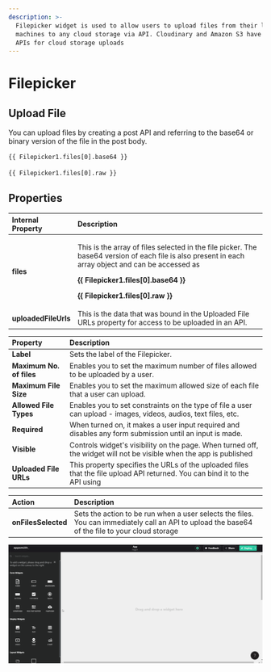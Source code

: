 ```yaml
---
description: >-
  Filepicker widget is used to allow users to upload files from their local
  machines to any cloud storage via API. Cloudinary and Amazon S3 have simple
  APIs for cloud storage uploads
---
```


# Filepicker

## Upload File

You can upload files by creating a post API and referring to the base64 or binary version of the file in the post body.

```text
{{ Filepicker1.files[0].base64 }}

{{ Filepicker1.files[0].raw }}
```

## Properties

<table>
  <thead>
    <tr>
      <th style="text-align:left">Internal Property</th>
      <th style="text-align:left">Description</th>
    </tr>
  </thead>
  <tbody>
    <tr>
      <td style="text-align:left"><b>files</b>
      </td>
      <td style="text-align:left">
        <p>This is the array of files selected in the file picker. The base64 version
          of each file is also present in each array object and can be accessed as</p>
        <p><b>{{ Filepicker1.files[0].base64 }}</b>
        </p>
        <p><b>{{ Filepicker1.files[0].raw }}</b>
        </p>
      </td>
    </tr>
    <tr>
      <td style="text-align:left"><b>uploadedFileUrls</b>
      </td>
      <td style="text-align:left">This is the data that was bound in the Uploaded File URLs property for
        access to be uploaded in an API.</td>
    </tr>
  </tbody>
</table>

| Property | Description |
| :--- | :--- |
| **Label** | Sets the label of the Filepicker. |
| **Maximum  No. of files** | Enables you to set the maximum number of files allowed to be uploaded by a user. |
| **Maximum File Size** | Enables you to set the maximum allowed size of each file that a user can upload. |
| **Allowed File Types** | Enables you to set constraints on the type of file a user can upload - images, videos, audios, text files, etc. |
| **Required** | When turned on, it makes a user input required and disables any form submission until an input is made. |
| **Visible** | Controls widget's visibility on the page. When turned off, the widget will not be visible when the app is published |
| **Uploaded File URLs** | This property specifies the URLs of the uploaded files that the file upload API returned. You can bind it to the API using  |

| Action | Description |
| :--- | :--- |
| **onFilesSelected** | Sets the action to be run when a user selects the files. You can immediately call an API to upload the base64 of the file to your cloud storage |

![](../.gitbook/assets/filepicker.gif)


